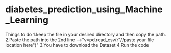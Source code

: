 # diabetes_prediction_using_Machine_Learning

Things to do
1.keep the file in your desired directory and then copy the path.
2.Paste the path into the 2nd line -->"v=pd.read_csv(r"//paste your file location here")"
3.You have to download the Dataset
4.Run the code
